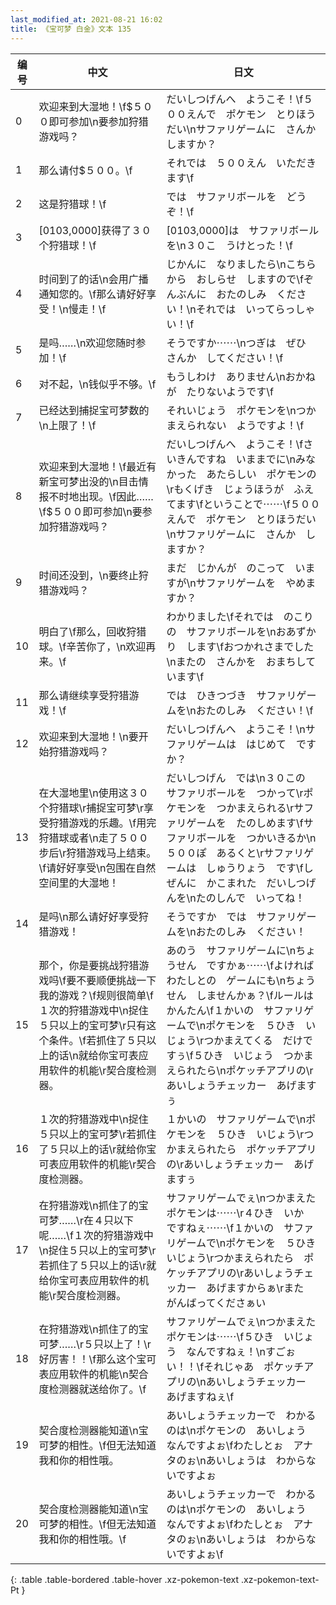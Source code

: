 ```yaml
---
last_modified_at: 2021-08-21 16:02
title: 《宝可梦 白金》文本 135
---
```

| 编号 | 中文 | 日文 |
| ---- | ---- | ---- |
| 0 | 欢迎来到大湿地！\f$５００即可参加\n要参加狩猎游戏吗？ | だいしつげんへ　ようこそ！\f５００えんで　ポケモン　とりほうだい\nサファリゲームに　さんか　しますか？ |
| 1 | 那么请付$５００。\f | それでは　５００えん　いただきます\f |
| 2 | 这是狩猎球！\f | では　サファリボールを　どうぞ！\f |
| 3 | [0103,0000]获得了３０个狩猎球！\f | [0103,0000]は　サファリボールを\n３０こ　うけとった！\f |
| 4 | 时间到了的话\n会用广播通知您的。\f那么请好好享受！\n慢走！\f | じかんに　なりましたら\nこちらから　おしらせ　しますので\fぞんぶんに　おたのしみ　ください！\nそれでは　いってらっしゃい！\f |
| 5 | 是吗……\n欢迎您随时参加！\f | そうですか⋯⋯\nつぎは　ぜひ　さんか　してください！\f |
| 6 | 对不起，\n钱似乎不够。\f | もうしわけ　ありません\nおかねが　たりないようです\f |
| 7 | 已经达到捕捉宝可梦数的\n上限了！\f | それいじょう　ポケモンを\nつかまえられない　ようですよ！\f |
| 8 | 欢迎来到大湿地！\f最近有新宝可梦出没的\n目击情报不时地出现。\f因此……\f$５００即可参加\n要参加狩猎游戏吗？ | だいしつげんへ　ようこそ！\fさいきんですね　いままでに\nみなかった　あたらしい　ポケモンの\rもくげき　じょうほうが　ふえてます\fということで⋯⋯\f５００えんで　ポケモン　とりほうだい\nサファリゲームに　さんか　しますか？ |
| 9 | 时间还没到，\n要终止狩猎游戏吗？ | まだ　じかんが　のこって　いますが\nサファリゲームを　やめますか？ |
| 10 | 明白了\f那么，回收狩猎球。\f辛苦你了，\n欢迎再来。\f | わかりました\fそれでは　のこりの　サファリボールを\nおあずかり　します\fおつかれさまでした\nまたの　さんかを　おまちしています\f |
| 11 | 那么请继续享受狩猎游戏！\f | では　ひきつづき　サファリゲームを\nおたのしみ　ください！\f |
| 12 | 欢迎来到大湿地！\n要开始狩猎游戏吗？ | だいしつげんへ　ようこそ！\nサファリゲームは　はじめて　ですか？ |
| 13 | 在大湿地里\n使用这３０个狩猎球\r捕捉宝可梦\r享受狩猎游戏的乐趣。\f用完狩猎球或者\n走了５００步后\r狩猎游戏马上结束。\f请好好享受\n包围在自然空间里的大湿地！ | だいしつげん　では\n３０この　サファリボールを　つかって\rポケモンを　つかまえられる\rサファリゲームを　たのしめます\fサファリボールを　つかいきるか\n５００ぽ　あるくと\rサファリゲームは　しゅうりょう　です\fしぜんに　かこまれた　だいしつげんを\nたのしんで　いってね！ |
| 14 | 是吗\n那么请好好享受狩猎游戏！ | そうですか　では　サファリゲームを\nおたのしみ　ください！ |
| 15 | 那个，你是要挑战狩猎游戏吗\f要不要顺便挑战一下我的游戏？\f规则很简单\f１次的狩猎游戏中\n捉住５只以上的宝可梦\r只有这个条件。\f若抓住了５只以上的话\n就给你宝可表应用软件的机能\r契合度检测器。 | あのう　サファリゲームに\nちょうせん　ですかぁ⋯⋯\fよければ　わたしとの　ゲームにも\nちょうせん　しませんかぁ？\fルールは　かんたん\f１かいの　サファリゲームで\nポケモンを　５ひき　いじょう\rつかまえてくる　だけですぅ\f５ひき　いじょう　つかまえられたら\nポケッチアプリの\rあいしょうチェッカー　あげますぅ |
| 16 | １次的狩猎游戏中\n捉住５只以上的宝可梦\r若抓住了５只以上的话\r就给你宝可表应用软件的机能\r契合度检测器。 | １かいの　サファリゲームで\nポケモンを　５ひき　いじょう\rつかまえられたら　ポケッチアプリの\rあいしょうチェッカー　あげますぅ |
| 17 | 在狩猎游戏\n抓住了的宝可梦……\r在４只以下呢……\f１次的狩猎游戏中\n捉住５只以上的宝可梦\r若抓住了５只以上的话\r就给你宝可表应用软件的机能\r契合度检测器。 | サファリゲームでぇ\nつかまえた　ポケモンは⋯⋯\r４ひき　いか　ですねぇ⋯⋯\f１かいの　サファリゲームで\nポケモンを　５ひき　いじょう\rつかまえられたら　ポケッチアプリの\rあいしょうチェッカー　あげますからぁ\rまた　がんばってくださぁい |
| 18 | 在狩猎游戏\n抓住了的宝可梦……\r５只以上了！\r好厉害！！\f那么这个宝可表应用软件的机能\n契合度检测器就送给你了。\f | サファリゲームでぇ\nつかまえた　ポケモンは⋯⋯\f５ひき　いじょう　なんですねぇ！\nすごぉい！！\fそれじゃあ　ポケッチアプリの\nあいしょうチェッカー　あげますねぇ\f |
| 19 | 契合度检测器能知道\n宝可梦的相性。\f但无法知道我和你的相性哦。 | あいしょうチェッカーで　わかるのは\nポケモンの　あいしょう　なんですよぉ\fわたしとぉ　アナタのぉ\nあいしょうは　わからないですよぉ |
| 20 | 契合度检测器能知道\n宝可梦的相性。\f但无法知道我和你的相性哦。\f | あいしょうチェッカーで　わかるのは\nポケモンの　あいしょう　なんですよぉ\fわたしとぉ　アナタのぉ\nあいしょうは　わからないですよぉ\f |
{: .table .table-bordered .table-hover .xz-pokemon-text .xz-pokemon-text-Pt }